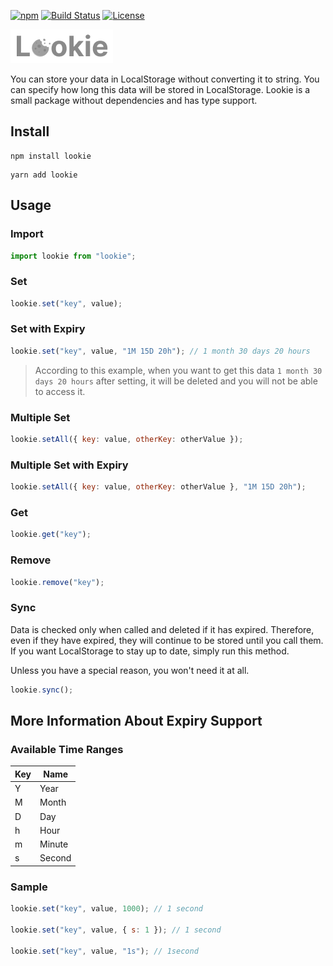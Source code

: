[![npm](https://img.shields.io/npm/v/lookie?color=%234fc921)](https://www.npmjs.com/package/lookie)
[![Build Status](https://github.com/aykutkardas/lookie/workflows/build/badge.svg?color=%234fc921)](https://github.com/aykutkardas/lookie/actions)
[![License](https://img.shields.io/badge/License-MIT-green.svg?color=%234fc921)](https://opensource.org/licenses/MIT)

![Lookie](./logo.png)

You can store your data in LocalStorage without converting it to string. You can specify how long this data will be stored in LocalStorage. Lookie is a small package without dependencies and has type support.

## Install

```
npm install lookie
```

```
yarn add lookie
```

## Usage

### Import

```js
import lookie from "lookie";
```

### Set

```js
lookie.set("key", value);
```

### Set with Expiry

```js
lookie.set("key", value, "1M 15D 20h"); // 1 month 30 days 20 hours
```

> According to this example, when you want to get this data `1 month 30 days 20 hours` after setting, it will be deleted and you will not be able to access it.

### Multiple Set

```js
lookie.setAll({ key: value, otherKey: otherValue });
```

### Multiple Set with Expiry

```js
lookie.setAll({ key: value, otherKey: otherValue }, "1M 15D 20h");
```

### Get

```js
lookie.get("key");
```

### Remove

```js
lookie.remove("key");
```

### Sync

Data is checked only when called and deleted if it has expired. Therefore, even if they have expired, they will continue to be stored until you call them. If you want LocalStorage to stay up to date, simply run this method.

Unless you have a special reason, you won't need it at all.

```js
lookie.sync();
```

## More Information About Expiry Support

### Available Time Ranges

| Key | Name   |
| --- | ------ |
| Y   | Year   |
| M   | Month  |
| D   | Day    |
| h   | Hour   |
| m   | Minute |
| s   | Second |

### Sample

```js
lookie.set("key", value, 1000); // 1 second

lookie.set("key", value, { s: 1 }); // 1 second

lookie.set("key", value, "1s"); // 1second
```
